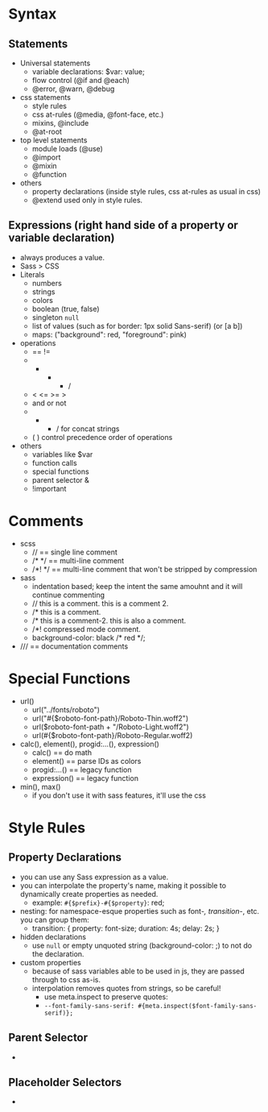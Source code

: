 # Syntax
## Statements
- Universal statements
	- variable declarations: $var: value;
	- flow control (@if and @each)
	- @error, @warn, @debug
- css statements
	- style rules
	- css at-rules (@media, @font-face, etc.)
	- mixins, @include
	- @at-root
- top level statements
	- module loads (@use)
	- @import
	- @mixin
	- @function
- others
	- property declarations (inside style rules, css at-rules as usual in css)
	- @extend used only in style rules.

## Expressions (right hand side of a property or variable declaration)
- always produces a value.
- Sass > CSS
- Literals
	- numbers
	- strings
	- colors
	- boolean (true, false)
	- singleton `null`
	- list of values (such as for border: 1px solid Sans-serif) (or [a b])
	- maps: ("background": red, "foreground": pink)
- operations
	- == !=
	- + - * /
	- < <= >= >
	- and or not
	- + - / for concat strings
	- ( ) control precedence order of operations
- others
	- variables like $var
	- function calls
	- special functions
	- parent selector &
	- !important

# Comments
- scss
	- // == single line comment
	- /* */ == multi-line comment
	- /*! */ == multi-line comment that won't be stripped by compression
- sass
	- indentation based; keep the intent the same amouhnt and it will continue commenting
	- // this is a comment.
				this is a comment 2.
	- /* this is a comment.
	- /* this is a comment-2.
				this is also a comment.
	- /*! compressed mode comment.
	- background-color: black /* red */;
- /// == documentation comments

# Special Functions
- url()
	- url("../fonts/roboto")
	- url("#{$roboto-font-path}/Roboto-Thin.woff2")
	- url($roboto-font-path + "/Roboto-Light.woff2")
	- url(#{$roboto-font-path}/Roboto-Regular.woff2)
- calc(), element(), progid:...(), expression()
	- calc() == do math
	- element() == parse IDs as colors
	- progid:...() == legacy function
	- expression() == legacy function
- min(), max()
	- if you don't use it with sass features, it'll use the css

# Style Rules
## Property Declarations
- you can use any Sass expression as a value.
- you can interpolate the property's name, making it possible to dynamically create properties as needed.
	- example: `#{$prefix}-#{$property}`: red;
- nesting: for namespace-esque properties such as font-*, transition-*, etc. you can group them:
	- transition: {
			property: font-size;
			duration: 4s;
			delay: 2s;
		}
- hidden declarations
	- use `null` or empty unquoted string (background-color: ;) to not do the declaration.
- custom properties
	- because of sass variables able to be used in js, they are passed through to css as-is.
	- interpolation removes quotes from strings, so be careful!
		- use meta.inspect to preserve quotes:
		- `--font-family-sans-serif: #{meta.inspect($font-family-sans-serif)};`

## Parent Selector
- 

## Placeholder Selectors
- 


# 
























